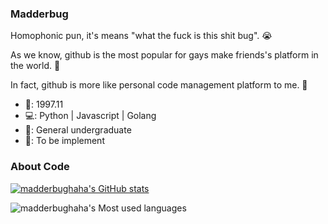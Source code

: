 ### Madderbug

Homophonic pun, it's means "what the fuck is this shit bug". 😭

As we know, github is the most popular for gays make friends's platform in the world. 🤪

In fact, github is more like personal code management platform to me. 🚀

- 🎂: 1997.11
- 💻: Python | Javascript | Golang
- 🏫: General undergraduate
- 👀: To be implement

### About Code

[![madderbughaha's GitHub stats](https://github-readme-stats.vercel.app/api?username=madderbughaha)](https://github.com/anuraghazra/github-readme-stats)

![madderbughaha's Most used languages](https://github-readme-stats.vercel.app/api/top-langs/?username=madderbughaha&layout=compact&langs_count=10)

